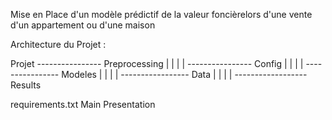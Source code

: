 Mise en Place d'un modèle prédictif de la valeur foncièrelors d'une vente d'un appartement ou d'une maison

Architecture du Projet :

Projet ---------------- Preprocessing
       |
       |
       |
       |
       ---------------- Config
       |
       |
       |
       |
       ---------------- Modeles
       |
       |
       |
       |
       ----------------- Data
       |
       |
       |
       |
       ------------------ Results

requirements.txt
Main
Presentation

